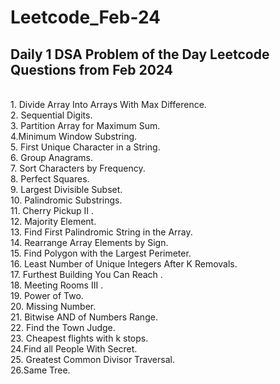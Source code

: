 # Leetcode_Feb-24
## Daily 1 DSA Problem of the Day Leetcode Questions from Feb 2024
<br> 1. Divide Array Into Arrays With Max Difference. <br> 2. Sequential Digits. <br> 3. Partition Array for Maximum Sum.<br> 4.Minimum Window Substring. <br> 5. First Unique Character in a String. <br> 6. Group Anagrams.<br> 7. Sort Characters by Frequency.<br> 8. Perfect Squares. <br> 9. Largest Divisible Subset.<br> 10. Palindromic Substrings.<br> 11. Cherry Pickup II . <br> 12. Majority Element. <br> 13. Find First Palindromic String in the Array.<br>14. Rearrange Array Elements by Sign. <br> 15. Find Polygon with the Largest Perimeter. <br> 16. Least Number of Unique Integers After K Removals.<br> 17. Furthest Building You Can Reach . <br>18. Meeting Rooms III .<br> 19. Power  of Two.<br> 20. Missing Number. <br> 21. Bitwise AND of Numbers Range.<br> 22. Find the Town Judge.<br> 23. Cheapest flights with k stops.<br> 24.Find all People With Secret. <br> 25. Greatest Common Divisor Traversal.<br> 26.Same Tree.
